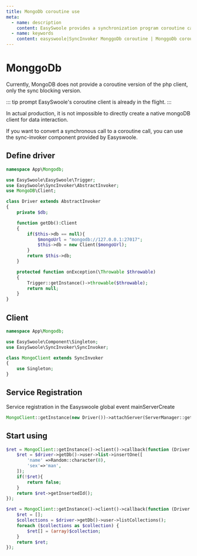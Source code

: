 ```yaml
---
title: MongoDb coroutine use
meta:
  - name: description
    content: EasySwoole provides a synchronization program coroutine call conversion driver
  - name: keywords
    content: easyswoole|SyncInvoker MonggoDb coroutine | MonggoDb coroutine use
---
```


# MonggoDb

Currently, MongoDB does not provide a coroutine version of the php client, only the sync blocking version.

::: tip prompt
EasySwoole's coroutine client is already in the flight.
:::

In actual production, it is not impossible to directly create a native mongoDB client for data interaction.

If you want to convert a synchronous call to a coroutine call, you can use the sync-invoker component provided by Easyswoole.

## Define driver

```php
namespace App\Mongodb;

use EasySwoole\EasySwoole\Trigger;
use EasySwoole\SyncInvoker\AbstractInvoker;
use MongoDB\Client;

class Driver extends AbstractInvoker
{
    private $db;

    function getDb():Client
    {
        if($this->db == null){
            $mongoUrl = "mongodb://127.0.0.1:27017";
            $this->db = new Client($mongoUrl);
        }
        return $this->db;
    }

    protected function onException(\Throwable $throwable)
    {
        Trigger::getInstance()->throwable($throwable);
        return null;
    }
}
```

## Client
```php
namespace App\Mongodb;

use EasySwoole\Component\Singleton;
use EasySwoole\SyncInvoker\SyncInvoker;

class MongoClient extends SyncInvoker
{
    use Singleton;
}
```

## Service Registration

Service registration in the Easyswoole global event mainServerCreate

```php
MongoClient::getInstance(new Driver())->attachServer(ServerManager::getInstance()->getSwooleServer());
```

## Start using

```php
$ret = MongoClient::getInstance()->client()->callback(function (Driver $driver){
    $ret = $driver->getDb()->user->list->insertOne([
        'name' =>Random::character(8),
        'sex'=>'man',
    ]);
    if(!$ret){
        return false;
    }
    return $ret->getInsertedId();
});

$ret = MongoClient::getInstance()->client()->callback(function (Driver $driver){
    $ret = [];
    $collections = $driver->getDb()->user->listCollections();
    foreach ($collections as $collection) {
        $ret[] = (array)$collection;
    }
    return $ret;
});
```